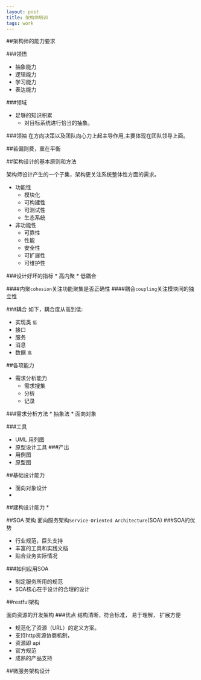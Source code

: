```yaml
---
layout: post
title: 架构师培训
tags: work
---
```


##架构师的能力要求

###领悟

* 抽象能力
* 逻辑能力
* 学习能力
* 表达能力

###领域
* 足够的知识积累
    * 对目标系统进行恰当的抽象。

###领袖
    在方向决策以及团队向心力上起主导作用,主要体现在团队领导上面。

##若偏则费，重在平衡

##架构设计的基本原则和方法

架构师设计产生的一个子集，架构更关注系统整体性方面的需求。

* 功能性
    * 模块化
    * 可构建性
    * 可测试性
    * 生态系统
* 非功能性
    * 可靠性
    * 性能
    * 安全性
    * 可扩展性
    * 可维护性

###设计好坏的指标
    * 高内聚
    * 低耦合

####内聚`cohesion`关注功能聚集是否正确性
####耦合`coupling`关注模块间的独立性

###耦合
如下，耦合度从高到低:
* 实现类   `低`
* 接口
* 服务
* 消息
* 数据     `高`

##各项能力
* 需求分析能力
    * 需求搜集
    * 分析
    * 记录

 ###需求分析方法
    * 抽象法
    * 面向对象
    
###工具 
* UML 用列图
* 原型设计工具
###产出
* 用例图
* 原型图    

##基础设计能力

* 面向对象设计
* 
##建构设计能力
* 

##SOA 架构
面向服务架构`Service-Oriented Architecture`(SOA)
###SOA的优势
* 行业规范，巨头支持
* 丰富的工具和实践文档
* 贴合业务实际情况

###如何应用SOA
* 制定服务所用的规范
* SOA核心在于设计的合理的设计

##restful架构

面向资源的开发架构 
###优点
    结构清晰，符合标准， 易于理解， 扩展方便

* 规范化了资源（URL）的定义方案。
* 支持http资源协商机制，
* 资源即 api
* 官方规范
* 成熟的产品支持

##微服务架构设计


